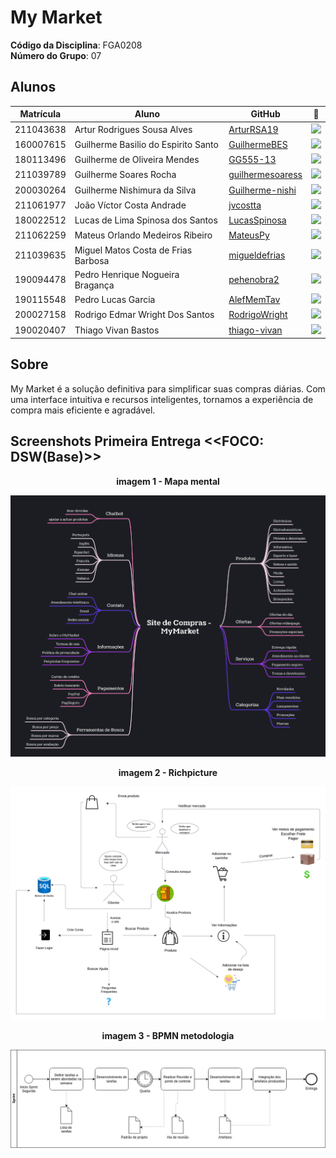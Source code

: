 # My Market

**Código da Disciplina**: FGA0208<br>
**Número do Grupo**: 07<br>

## Alunos
|Matrícula | Aluno | GitHub | 📸 |
| -- | -- | -- | -- |
| 211043638 | Artur Rodrigues Sousa Alves | [ArturRSA19](https://github.com/ArturRSA19) | <img src="https://github.com/ArturRSA19.png" width=70> |
| 160007615 | Guilherme Basilio do Espirito Santo | [GuilhermeBES](https://github.com/GuilhermeBES) | <img src="https://github.com/GuilhermeBES.png" width=70> |
| 180113496 | Guilherme de Oliveira Mendes | [GG555-13](https://github.com/GG555-13) | <img src="https://github.com/GG555-13.png" width=70> |
| 211039789 | Guilherme Soares Rocha | [guilhermesoaress](https://github.com/guilhermesoaress) | <img src="https://github.com/guilhermesoaress.png" width=70> |
| 200030264 | Guilherme Nishimura da Silva | [Guilherme-nishi](https://github.com/Guilherme-nishi) | <img src="https://github.com/Guilherme-nishi.png" width=70> |
| 211061977 | João Víctor Costa Andrade | [jvcostta](https://github.com/jvcostta) | <img src="https://github.com/jvcostta.png" width=70> |
| 180022512 | Lucas de Lima Spinosa dos Santos | [LucasSpinosa](https://github.com/LucasSpinosa) | <img src="https://github.com/LucasSpinosa.png" width=70> |
| 211062259 | Mateus Orlando Medeiros Ribeiro | [MateusPy](https://github.com/MateusPy) | <img src="https://github.com/MateusPy.png" width=70> |
| 211039635 | Miguel Matos Costa de Frias Barbosa | [migueldefrias](https://github.com/migueldefrias) | <img src="https://github.com/migueldefrias.png" width=70> |
| 190094478 | Pedro Henrique Nogueira Bragança | [pehenobra2](https://github.com/pehenobra2) | <img src="https://github.com/pehenobra2.png" width=70> |
| 190115548 | Pedro Lucas Garcia | [AlefMemTav](https://github.com/AlefMemTav) | <img src="https://github.com/AlefMemTav.png" width=70> |
| 200027158 | Rodrigo Edmar Wright Dos Santos | [RodrigoWright](https://github.com/RodrigoWright) | <img src="https://github.com/RodrigoWright.png" width=70> |
| 190020407 | Thiago Vivan Bastos | [thiago-vivan](https://github.com/thiago-vivan) | <img src="https://github.com/thiago-vivan.png" width=70> |

## Sobre 
My Market é a solução definitiva para simplificar suas compras diárias. Com uma interface intuitiva e recursos inteligentes, tornamos a experiência de compra mais eficiente e agradável.

## Screenshots Primeira Entrega <<FOCO: DSW(Base)>>
<center>

**imagem 1 - Mapa mental**

![](./Imagens/mapa_mental.png)

**imagem 2 - Richpicture**

![](./Imagens/Richpicture_grupo7.png)

**imagem 3 - BPMN metodologia**

![](./Imagens/BPMN/sprintBPMN.jpg)


</center>
<!--
## Screenshots Segunda Entrega <<FOCO: DSW(Modelagem)
Adicione 2 ou mais screenshots em termos de artefatos da Segunda Entrega.
.
## Screenshots Terceira Entrega <<FOCO: DSW(Padrões de Projeto)>>
Adicione 2 ou mais screenshots em termos de artefatos da Terceira Entrega.
.
## Screenshots Quarta Entrega (FINAL) <<FOCOS: Arquitetura & Reutilização de Software & PROJETO FINAL>>
Adicione 2 ou mais screenshots em termos de artefatos da Quarta Entrega.
.
## Descritivo dos Principais Aspectos Técnicos 
**Principal(is) Metodologia(s) Adotada(s)**: xxxxxx<br>
**Principais Linguagens Utilizadas e/ou Pretendidas**: xxxxxx<br>
**Principais Tecnologias Utilizadas e/ou Pretendidas**: xxxxxx<br>
**Principal(is) Estilo(s) Arquitetural(is) Adotado(s)**: xxxxxx<br>
.
## Há algo a ser executado?
.
( ) SIM
.
( ) NÃO
.
Se SIM, insira um manual (ou um script) para auxiliar ainda mais os interessados na execução.
.
## Informações Complementares 
.
Quaisquer outras informações adicionais podem ser descritas nessa seção.
